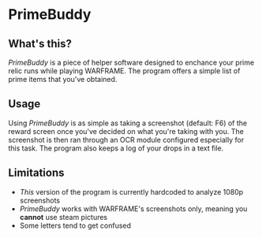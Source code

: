 # PrimeBuddy

## What's this?

_PrimeBuddy_ is a piece of helper software designed to enchance your prime relic runs while playing WARFRAME. The program offers a simple list of prime items that you've obtained.

## Usage

Using _PrimeBuddy_ is as simple as taking a screenshot (default: F6) of the reward screen once you've decided on what you're taking with you. The screenshot is then ran through an OCR module configured especially for this task. The program also keeps a log of your drops in a text file.

## Limitations

 * _This_ version of the program is currently hardcoded to analyze 1080p screenshots
 * _PrimeBuddy_ works with WARFRAME's screenshots only, meaning you **cannot** use steam pictures
 * Some letters tend to get confused